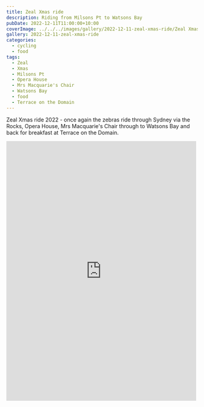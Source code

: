 ```yaml
---
title: Zeal Xmas ride
description: Riding from Milsons Pt to Watsons Bay
pubDate: 2022-12-11T11:00:00+10:00
coverImage: ../../../images/gallery/2022-12-11-zeal-xmas-ride/Zeal Xmas ride 2022 (5).jpeg
gallery: 2022-12-11-zeal-xmas-ride
categories:
  - cycling
  - food
tags:
  - Zeal
  - Xmas
  - Milsons Pt
  - Opera House
  - Mrs Macquarie's Chair
  - Watsons Bay
  - food
  - Terrace on the Domain
---
```


Zeal Xmas ride 2022 - once again the zebras ride through Sydney via the Rocks, Opera House, Mrs Macquarie's Chair through to Watsons Bay and back for breakfast at Terrace on the Domain.

<iframe src="https://www.facebook.com/plugins/post.php?href=https%3A%2F%2Fwww.facebook.com%2Fchris1.tham%2Fposts%2Fpfbid02mMt29PGvCGogty55KrHwG9UxtLJt6FEg5VsbdR1T3ika7L5cWtG3bcuehRrYBUY6l&show_text=true&width=500" width="500" height="684" style="border:none;overflow:hidden" scrolling="no" frameborder="0" allowfullscreen="true" allow="autoplay; clipboard-write; encrypted-media; picture-in-picture; web-share"></iframe>
